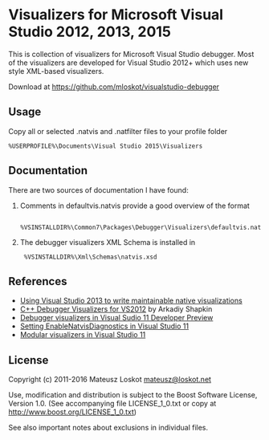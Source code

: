 # Visualizers for Microsoft Visual Studio 2012, 2013, 2015

This is collection of visualizers for Microsoft Visual Studio debugger.
Most of the visualizers are developed for Visual Studio 2012+ which uses new style XML-based visualizers.

Download at https://github.com/mloskot/visualstudio-debugger

## Usage

Copy all or selected .natvis and .natfilter files to your profile folder

	%USERPROFILE%\Documents\Visual Studio 2015\Visualizers

## Documentation

There are two sources of documentation I have found:

1. Comments in defaultvis.natvis provide a good overview of the format

		%VSINSTALLDIR%\Common7\Packages\Debugger\Visualizers\defaultvis.natvis

2. The debugger visualizers XML Schema is installed in

		%VSINSTALLDIR%\Xml\Schemas\natvis.xsd

## References

* [Using Visual Studio 2013 to write maintainable native visualizations](http://blogs.msdn.com/b/vcblog/archive/2013/06/28/using-visual-studio-2013-to-write-maintainable-native-visualizations-natvis.aspx)
* [C++ Debugger Visualizers for VS2012](http://visualstudiogallery.msdn.microsoft.com/c7e02633-86d9-4262-b745-6cc647afb3a8) by Arkadiy Shapkin
* [Debugger visualizers in Visual Sudio 11 Developer Preview](http://mateusz.loskot.net/posts/2011/11/19/debugger-visualizers-in-visual-sudio-11-developer-preview/)
* [Setting EnableNatvisDiagnostics in Visual Studio 11](http://mateusz.loskot.net/posts/2011/11/20/setting-enablenatvisdiagnostics-in-visual-studio-11/)
* [Modular visualizers in Visual Studio 11](http://mateusz.loskot.net/posts/2011/11/22/modular-visualizers-in-visual-studio-11/)

## License

Copyright (c) 2011-2016 Mateusz Loskot <mateusz@loskot.net>

Use, modification and distribution is subject to the Boost Software License,
Version 1.0. (See accompanying file LICENSE_1_0.txt or copy at
http://www.boost.org/LICENSE_1_0.txt)

See also important notes about exclusions in individual files.
